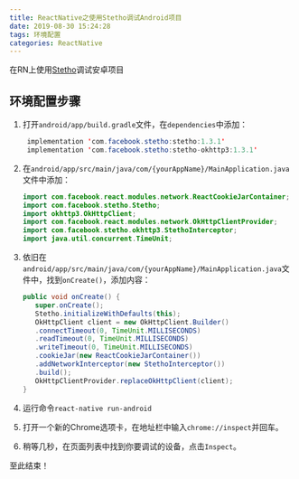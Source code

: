 ```yaml
---
title: ReactNative之使用Stetho调试Android项目
date: 2019-08-30 15:24:28
tags: 环境配置
categories: ReactNative
---
```


在RN上使用[Stetho](https://github.com/facebook/stetho)调试安卓项目

<!-- more -->

## 环境配置步骤

1. 打开`android/app/build.gradle`文件，在`dependencies`中添加：

   ```java
    implementation 'com.facebook.stetho:stetho:1.3.1'
    implementation 'com.facebook.stetho:stetho-okhttp3:1.3.1'
    ```

2. 在`android/app/src/main/java/com/{yourAppName}/MainApplication.java`文件中添加：

   ```java
   import com.facebook.react.modules.network.ReactCookieJarContainer;
   import com.facebook.stetho.Stetho;
   import okhttp3.OkHttpClient;
   import com.facebook.react.modules.network.OkHttpClientProvider;
   import com.facebook.stetho.okhttp3.StethoInterceptor;
   import java.util.concurrent.TimeUnit;
   ```

3. 依旧在`android/app/src/main/java/com/{yourAppName}/MainApplication.java`文件中，找到`onCreate()`，添加内容：

   ```java
   public void onCreate() {
      super.onCreate();
      Stetho.initializeWithDefaults(this);
      OkHttpClient client = new OkHttpClient.Builder()
      .connectTimeout(0, TimeUnit.MILLISECONDS)
      .readTimeout(0, TimeUnit.MILLISECONDS)
      .writeTimeout(0, TimeUnit.MILLISECONDS)
      .cookieJar(new ReactCookieJarContainer())
      .addNetworkInterceptor(new StethoInterceptor())
      .build();
      OkHttpClientProvider.replaceOkHttpClient(client);
   }
   ```

4. 运行命令`react-native run-android`
5. 打开一个新的Chrome选项卡，在地址栏中输入`chrome://inspect`并回车。
6. 稍等几秒，在页面列表中找到你要调试的设备，点击`Inspect`。

至此结束！
